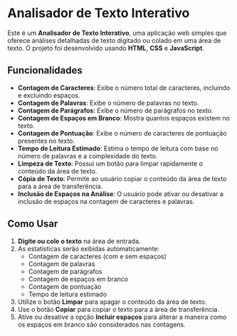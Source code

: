 # Analisador de Texto Interativo

Este é um **Analisador de Texto Interativo**, uma aplicação web simples que oferece análises detalhadas de texto digitado ou colado em uma área de texto. O projeto foi desenvolvido usando **HTML**, **CSS** e **JavaScript**.

## Funcionalidades

- **Contagem de Caracteres**: Exibe o número total de caracteres, incluindo e excluindo espaços.
- **Contagem de Palavras**: Exibe o número de palavras no texto.
- **Contagem de Parágrafos**: Exibe o número de parágrafos no texto.
- **Contagem de Espaços em Branco**: Mostra quantos espaços existem no texto.
- **Contagem de Pontuação**: Exibe o número de caracteres de pontuação presentes no texto.
- **Tempo de Leitura Estimado**: Estima o tempo de leitura com base no número de palavras e a complexidade do texto.
- **Limpeza de Texto**: Possui um botão para limpar rapidamente o conteúdo da área de texto.
- **Cópia de Texto**: Permite ao usuário copiar o conteúdo da área de texto para a área de transferência.
- **Inclusão de Espaços na Análise**: O usuário pode ativar ou desativar a inclusão de espaços na contagem de caracteres e palavras.

## Como Usar

1. **Digite ou cole o texto** na área de entrada.
2. As estatísticas serão exibidas automaticamente:
   - Contagem de caracteres (com e sem espaços)
   - Contagem de palavras
   - Contagem de parágrafos
   - Contagem de espaços em branco
   - Contagem de pontuação
   - Tempo de leitura estimado
3. Utilize o botão **Limpar** para apagar o conteúdo da área de texto.
4. Use o botão **Copiar** para copiar o texto para a área de transferência.
5. Ative ou desative a opção **Incluir espaços** para alterar a maneira como os espaços em branco são considerados nas contagens.
